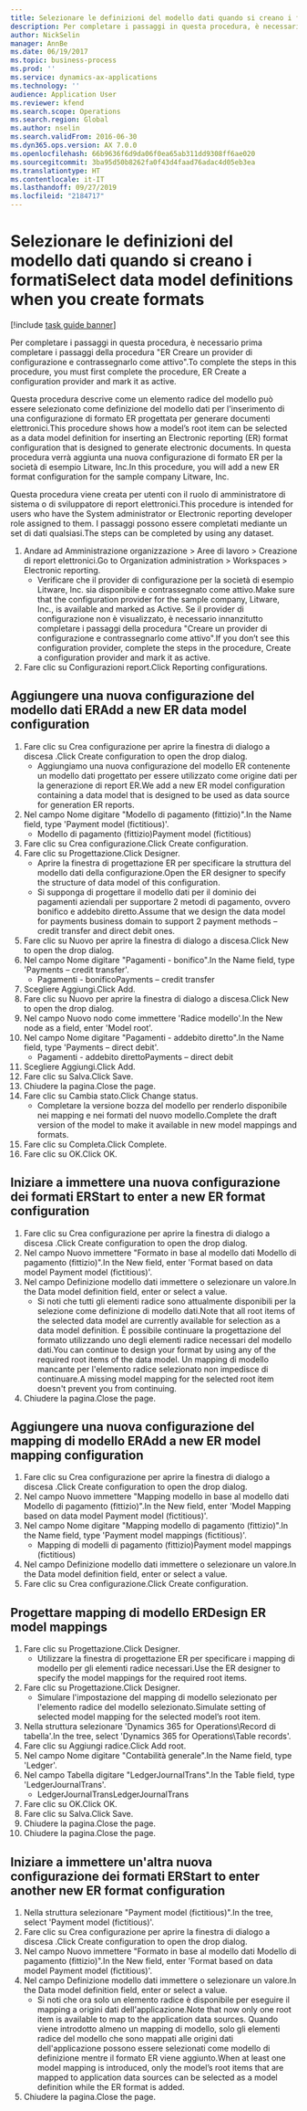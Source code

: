 ```yaml
---
title: Selezionare le definizioni del modello dati quando si creano i formati
description: Per completare i passaggi in questa procedura, è necessario prima completare i passaggi della procedura "ER Creare un provider di configurazione e contrassegnarlo come attivo".
author: NickSelin
manager: AnnBe
ms.date: 06/19/2017
ms.topic: business-process
ms.prod: ''
ms.service: dynamics-ax-applications
ms.technology: ''
audience: Application User
ms.reviewer: kfend
ms.search.scope: Operations
ms.search.region: Global
ms.author: nselin
ms.search.validFrom: 2016-06-30
ms.dyn365.ops.version: AX 7.0.0
ms.openlocfilehash: 66b9636f6d9da06f0ea65ab311dd9308ff6ae020
ms.sourcegitcommit: 3ba95d50b8262fa0f43d4faad76adac4d05eb3ea
ms.translationtype: HT
ms.contentlocale: it-IT
ms.lasthandoff: 09/27/2019
ms.locfileid: "2184717"
---
```

# <a name="select-data-model-definitions-when-you-create-formats"></a><span data-ttu-id="eba2a-103">Selezionare le definizioni del modello dati quando si creano i formati</span><span class="sxs-lookup"><span data-stu-id="eba2a-103">Select data model definitions when you create formats</span></span>

[!include [task guide banner](../../includes/task-guide-banner.md)]

<span data-ttu-id="eba2a-104">Per completare i passaggi in questa procedura, è necessario prima completare i passaggi della procedura "ER Creare un provider di configurazione e contrassegnarlo come attivo".</span><span class="sxs-lookup"><span data-stu-id="eba2a-104">To complete the steps in this procedure, you must first complete the procedure, ER Create a configuration provider and mark it as active.</span></span> 

<span data-ttu-id="eba2a-105">Questa procedura descrive come un elemento radice del modello può essere selezionato come definizione del modello dati per l'inserimento di una configurazione di formato ER progettata per generare documenti elettronici.</span><span class="sxs-lookup"><span data-stu-id="eba2a-105">This procedure shows how a model’s root item can be selected as a data model definition for inserting an Electronic reporting (ER) format configuration that is designed to generate electronic documents.</span></span> <span data-ttu-id="eba2a-106">In questa procedura verrà aggiunta una nuova configurazione di formato ER per la società di esempio Litware, Inc.</span><span class="sxs-lookup"><span data-stu-id="eba2a-106">In this procedure, you will add a new ER format configuration for the sample company Litware, Inc.</span></span> 

<span data-ttu-id="eba2a-107">Questa procedura viene creata per utenti con il ruolo di amministratore di sistema o di sviluppatore di report elettronici.</span><span class="sxs-lookup"><span data-stu-id="eba2a-107">This procedure is intended for users who have the System administrator or Electronic reporting developer role assigned to them.</span></span> <span data-ttu-id="eba2a-108">I passaggi possono essere completati mediante un set di dati qualsiasi.</span><span class="sxs-lookup"><span data-stu-id="eba2a-108">The steps can be completed by using any dataset.</span></span>

1. <span data-ttu-id="eba2a-109">Andare ad Amministrazione organizzazione > Aree di lavoro > Creazione di report elettronici.</span><span class="sxs-lookup"><span data-stu-id="eba2a-109">Go to Organization administration > Workspaces > Electronic reporting.</span></span>
    * <span data-ttu-id="eba2a-110">Verificare che il provider di configurazione per la società di esempio Litware, Inc. sia disponibile e contrassegnato come attivo.</span><span class="sxs-lookup"><span data-stu-id="eba2a-110">Make sure that the configuration provider for the sample company, Litware, Inc., is available and marked as Active.</span></span> <span data-ttu-id="eba2a-111">Se il provider di configurazione non è visualizzato, è necessario innanzitutto completare i passaggi della procedura "Creare un provider di configurazione e contrassegnarlo come attivo".</span><span class="sxs-lookup"><span data-stu-id="eba2a-111">If you don’t see this configuration provider, complete the steps in the procedure, Create a configuration provider and mark it as active.</span></span>  
2. <span data-ttu-id="eba2a-112">Fare clic su Configurazioni report.</span><span class="sxs-lookup"><span data-stu-id="eba2a-112">Click Reporting configurations.</span></span>

## <a name="add-a-new-er-data-model-configuration"></a><span data-ttu-id="eba2a-113">Aggiungere una nuova configurazione del modello dati ER</span><span class="sxs-lookup"><span data-stu-id="eba2a-113">Add a new ER data model configuration</span></span>
1. <span data-ttu-id="eba2a-114">Fare clic su Crea configurazione per aprire la finestra di dialogo a discesa .</span><span class="sxs-lookup"><span data-stu-id="eba2a-114">Click Create configuration to open the drop dialog.</span></span>
    * <span data-ttu-id="eba2a-115">Aggiungiamo una nuova configurazione del modello ER contenente un modello dati progettato per essere utilizzato come origine dati per la generazione di report ER.</span><span class="sxs-lookup"><span data-stu-id="eba2a-115">We add a new ER model configuration containing a data model that is designed to be used as data source for generation ER reports.</span></span>  
2. <span data-ttu-id="eba2a-116">Nel campo Nome digitare "Modello di pagamento (fittizio)".</span><span class="sxs-lookup"><span data-stu-id="eba2a-116">In the Name field, type 'Payment model (fictitious)'.</span></span>
    * <span data-ttu-id="eba2a-117">Modello di pagamento (fittizio)</span><span class="sxs-lookup"><span data-stu-id="eba2a-117">Payment model (fictitious)</span></span>  
3. <span data-ttu-id="eba2a-118">Fare clic su Crea configurazione.</span><span class="sxs-lookup"><span data-stu-id="eba2a-118">Click Create configuration.</span></span>
4. <span data-ttu-id="eba2a-119">Fare clic su Progettazione.</span><span class="sxs-lookup"><span data-stu-id="eba2a-119">Click Designer.</span></span>
    * <span data-ttu-id="eba2a-120">Aprire la finestra di progettazione ER per specificare la struttura del modello dati della configurazione.</span><span class="sxs-lookup"><span data-stu-id="eba2a-120">Open the ER designer to specify the structure of data model of this configuration.</span></span>  
    * <span data-ttu-id="eba2a-121">Si supponga di progettare il modello dati per il dominio dei pagamenti aziendali per supportare 2 metodi di pagamento, ovvero bonifico e addebito diretto.</span><span class="sxs-lookup"><span data-stu-id="eba2a-121">Assume that we design the data model for payments business domain to support 2 payment methods – credit transfer and direct debit ones.</span></span>  
5. <span data-ttu-id="eba2a-122">Fare clic su Nuovo per aprire la finestra di dialogo a discesa.</span><span class="sxs-lookup"><span data-stu-id="eba2a-122">Click New to open the drop dialog.</span></span>
6. <span data-ttu-id="eba2a-123">Nel campo Nome digitare "Pagamenti - bonifico".</span><span class="sxs-lookup"><span data-stu-id="eba2a-123">In the Name field, type 'Payments – credit transfer'.</span></span>
    * <span data-ttu-id="eba2a-124">Pagamenti - bonifico</span><span class="sxs-lookup"><span data-stu-id="eba2a-124">Payments – credit transfer</span></span>  
7. <span data-ttu-id="eba2a-125">Scegliere Aggiungi.</span><span class="sxs-lookup"><span data-stu-id="eba2a-125">Click Add.</span></span>
8. <span data-ttu-id="eba2a-126">Fare clic su Nuovo per aprire la finestra di dialogo a discesa.</span><span class="sxs-lookup"><span data-stu-id="eba2a-126">Click New to open the drop dialog.</span></span>
9. <span data-ttu-id="eba2a-127">Nel campo Nuovo nodo come immettere 'Radice modello'.</span><span class="sxs-lookup"><span data-stu-id="eba2a-127">In the New node as a field, enter 'Model root'.</span></span>
10. <span data-ttu-id="eba2a-128">Nel campo Nome digitare "Pagamenti - addebito diretto".</span><span class="sxs-lookup"><span data-stu-id="eba2a-128">In the Name field, type 'Payments – direct debit'.</span></span>
    * <span data-ttu-id="eba2a-129">Pagamenti - addebito diretto</span><span class="sxs-lookup"><span data-stu-id="eba2a-129">Payments – direct debit</span></span>  
11. <span data-ttu-id="eba2a-130">Scegliere Aggiungi.</span><span class="sxs-lookup"><span data-stu-id="eba2a-130">Click Add.</span></span>
12. <span data-ttu-id="eba2a-131">Fare clic su Salva.</span><span class="sxs-lookup"><span data-stu-id="eba2a-131">Click Save.</span></span>
13. <span data-ttu-id="eba2a-132">Chiudere la pagina.</span><span class="sxs-lookup"><span data-stu-id="eba2a-132">Close the page.</span></span>
14. <span data-ttu-id="eba2a-133">Fare clic su Cambia stato.</span><span class="sxs-lookup"><span data-stu-id="eba2a-133">Click Change status.</span></span>
    * <span data-ttu-id="eba2a-134">Completare la versione bozza del modello per renderlo disponibile nei mapping e nei formati del nuovo modello.</span><span class="sxs-lookup"><span data-stu-id="eba2a-134">Complete the draft version of the model to make it available in new model mappings and formats.</span></span>  
15. <span data-ttu-id="eba2a-135">Fare clic su Completa.</span><span class="sxs-lookup"><span data-stu-id="eba2a-135">Click Complete.</span></span>
16. <span data-ttu-id="eba2a-136">Fare clic su OK.</span><span class="sxs-lookup"><span data-stu-id="eba2a-136">Click OK.</span></span>

## <a name="start-to-enter-a-new-er-format-configuration"></a><span data-ttu-id="eba2a-137">Iniziare a immettere una nuova configurazione dei formati ER</span><span class="sxs-lookup"><span data-stu-id="eba2a-137">Start to enter a new ER format configuration</span></span>
1. <span data-ttu-id="eba2a-138">Fare clic su Crea configurazione per aprire la finestra di dialogo a discesa .</span><span class="sxs-lookup"><span data-stu-id="eba2a-138">Click Create configuration to open the drop dialog.</span></span>
2. <span data-ttu-id="eba2a-139">Nel campo Nuovo immettere "Formato in base al modello dati Modello di pagamento (fittizio)".</span><span class="sxs-lookup"><span data-stu-id="eba2a-139">In the New field, enter 'Format based on data model Payment model (fictitious)'.</span></span>
3. <span data-ttu-id="eba2a-140">Nel campo Definizione modello dati immettere o selezionare un valore.</span><span class="sxs-lookup"><span data-stu-id="eba2a-140">In the Data model definition field, enter or select a value.</span></span>
    * <span data-ttu-id="eba2a-141">Si noti che tutti gli elementi radice sono attualmente disponibili per la selezione come definizione di modello dati.</span><span class="sxs-lookup"><span data-stu-id="eba2a-141">Note that all root items of the selected data model are currently available for selection as a data model definition.</span></span> <span data-ttu-id="eba2a-142">È possibile continuare la progettazione del formato utilizzando uno degli elementi radice necessari del modello dati.</span><span class="sxs-lookup"><span data-stu-id="eba2a-142">You can continue to design your format by using any of the required root items of the data model.</span></span> <span data-ttu-id="eba2a-143">Un mapping di modello mancante per l'elemento radice selezionato non impedisce di continuare.</span><span class="sxs-lookup"><span data-stu-id="eba2a-143">A missing model mapping for the selected root item doesn't prevent you from continuing.</span></span>  
4. <span data-ttu-id="eba2a-144">Chiudere la pagina.</span><span class="sxs-lookup"><span data-stu-id="eba2a-144">Close the page.</span></span>

## <a name="add-a-new-er-model-mapping-configuration"></a><span data-ttu-id="eba2a-145">Aggiungere una nuova configurazione del mapping di modello ER</span><span class="sxs-lookup"><span data-stu-id="eba2a-145">Add a new ER model mapping configuration</span></span>
1. <span data-ttu-id="eba2a-146">Fare clic su Crea configurazione per aprire la finestra di dialogo a discesa .</span><span class="sxs-lookup"><span data-stu-id="eba2a-146">Click Create configuration to open the drop dialog.</span></span>
2. <span data-ttu-id="eba2a-147">Nel campo Nuovo immettere "Mapping modello in base al modello dati Modello di pagamento (fittizio)".</span><span class="sxs-lookup"><span data-stu-id="eba2a-147">In the New field, enter 'Model Mapping based on data model Payment model (fictitious)'.</span></span>
3. <span data-ttu-id="eba2a-148">Nel campo Nome digitare "Mapping modello di pagamento (fittizio)".</span><span class="sxs-lookup"><span data-stu-id="eba2a-148">In the Name field, type 'Payment model mappings (fictitious)'.</span></span>
    * <span data-ttu-id="eba2a-149">Mapping di modelli di pagamento (fittizio)</span><span class="sxs-lookup"><span data-stu-id="eba2a-149">Payment model mappings (fictitious)</span></span>  
4. <span data-ttu-id="eba2a-150">Nel campo Definizione modello dati immettere o selezionare un valore.</span><span class="sxs-lookup"><span data-stu-id="eba2a-150">In the Data model definition field, enter or select a value.</span></span>
5. <span data-ttu-id="eba2a-151">Fare clic su Crea configurazione.</span><span class="sxs-lookup"><span data-stu-id="eba2a-151">Click Create configuration.</span></span>

## <a name="design-er-model-mappings"></a><span data-ttu-id="eba2a-152">Progettare mapping di modello ER</span><span class="sxs-lookup"><span data-stu-id="eba2a-152">Design ER model mappings</span></span>
1. <span data-ttu-id="eba2a-153">Fare clic su Progettazione.</span><span class="sxs-lookup"><span data-stu-id="eba2a-153">Click Designer.</span></span>
    * <span data-ttu-id="eba2a-154">Utilizzare la finestra di progettazione ER per specificare i mapping di modello per gli elementi radice necessari.</span><span class="sxs-lookup"><span data-stu-id="eba2a-154">Use the ER designer to specify the model mappings for the required root items.</span></span>  
2. <span data-ttu-id="eba2a-155">Fare clic su Progettazione.</span><span class="sxs-lookup"><span data-stu-id="eba2a-155">Click Designer.</span></span>
    * <span data-ttu-id="eba2a-156">Simulare l'impostazione del mapping di modello selezionato per l'elemento radice del modello selezionato.</span><span class="sxs-lookup"><span data-stu-id="eba2a-156">Simulate setting of selected model mapping for the selected model’s root item.</span></span>  
3. <span data-ttu-id="eba2a-157">Nella struttura selezionare 'Dynamics 365 for Operations\Record di tabella'.</span><span class="sxs-lookup"><span data-stu-id="eba2a-157">In the tree, select 'Dynamics 365 for Operations\Table records'.</span></span>
4. <span data-ttu-id="eba2a-158">Fare clic su Aggiungi radice.</span><span class="sxs-lookup"><span data-stu-id="eba2a-158">Click Add root.</span></span>
5. <span data-ttu-id="eba2a-159">Nel campo Nome digitare "Contabilità generale".</span><span class="sxs-lookup"><span data-stu-id="eba2a-159">In the Name field, type 'Ledger'.</span></span>
6. <span data-ttu-id="eba2a-160">Nel campo Tabella digitare "LedgerJournalTrans".</span><span class="sxs-lookup"><span data-stu-id="eba2a-160">In the Table field, type 'LedgerJournalTrans'.</span></span>
    * <span data-ttu-id="eba2a-161">LedgerJournalTrans</span><span class="sxs-lookup"><span data-stu-id="eba2a-161">LedgerJournalTrans</span></span>  
7. <span data-ttu-id="eba2a-162">Fare clic su OK.</span><span class="sxs-lookup"><span data-stu-id="eba2a-162">Click OK.</span></span>
8. <span data-ttu-id="eba2a-163">Fare clic su Salva.</span><span class="sxs-lookup"><span data-stu-id="eba2a-163">Click Save.</span></span>
9. <span data-ttu-id="eba2a-164">Chiudere la pagina.</span><span class="sxs-lookup"><span data-stu-id="eba2a-164">Close the page.</span></span>
10. <span data-ttu-id="eba2a-165">Chiudere la pagina.</span><span class="sxs-lookup"><span data-stu-id="eba2a-165">Close the page.</span></span>

## <a name="start-to-enter-another-new-er-format-configuration"></a><span data-ttu-id="eba2a-166">Iniziare a immettere un'altra nuova configurazione dei formati ER</span><span class="sxs-lookup"><span data-stu-id="eba2a-166">Start to enter another new ER format configuration</span></span>
1. <span data-ttu-id="eba2a-167">Nella struttura selezionare "Payment model (fictitious)".</span><span class="sxs-lookup"><span data-stu-id="eba2a-167">In the tree, select 'Payment model (fictitious)'.</span></span>
2. <span data-ttu-id="eba2a-168">Fare clic su Crea configurazione per aprire la finestra di dialogo a discesa .</span><span class="sxs-lookup"><span data-stu-id="eba2a-168">Click Create configuration to open the drop dialog.</span></span>
3. <span data-ttu-id="eba2a-169">Nel campo Nuovo immettere "Formato in base al modello dati Modello di pagamento (fittizio)".</span><span class="sxs-lookup"><span data-stu-id="eba2a-169">In the New field, enter 'Format based on data model Payment model (fictitious)'.</span></span>
4. <span data-ttu-id="eba2a-170">Nel campo Definizione modello dati immettere o selezionare un valore.</span><span class="sxs-lookup"><span data-stu-id="eba2a-170">In the Data model definition field, enter or select a value.</span></span>
    * <span data-ttu-id="eba2a-171">Si noti che ora solo un elemento radice è disponibile per eseguire il mapping a origini dati dell'applicazione.</span><span class="sxs-lookup"><span data-stu-id="eba2a-171">Note that now only one root item is available to map to the application data sources.</span></span> <span data-ttu-id="eba2a-172">Quando viene introdotto almeno un mapping di modello, solo gli elementi radice del modello che sono mappati alle origini dati dell'applicazione possono essere selezionati come modello di definizione mentre il formato ER viene aggiunto.</span><span class="sxs-lookup"><span data-stu-id="eba2a-172">When at least one model mapping is introduced, only the model’s root items that are mapped to application data sources can be selected as a model definition while the ER format is added.</span></span>   
5. <span data-ttu-id="eba2a-173">Chiudere la pagina.</span><span class="sxs-lookup"><span data-stu-id="eba2a-173">Close the page.</span></span>

